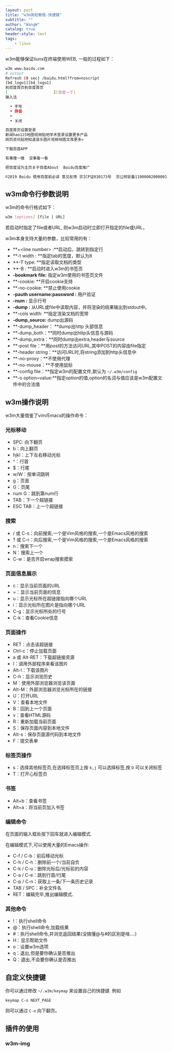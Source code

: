 ```yaml
---
layout: post
title: "w3m简短教程-快捷键"
subtitle: ""
author: "WangW"
catalog: true
header-style: text
tags:
    - linux
---
```


w3m能够保证liunx在终端使用WEB,<!--break--> 一般的过程如下：

```bash
w3m www.baidu.com 
# outout
Refresh (0 sec) /baidu.html?from=noscript
[bd_logo1][bd_logo1]
到百度首页到百度首页
[                    ][百度一下]
输入法

  • 手写
  • 拼音
  •
  • 关闭

百度首页设置登录
新闻hao123地图视频贴吧学术登录设置更多产品
网页资讯贴吧知道音乐图片视频地图文库更多»

下载百度APP

有事搜一搜  没事看一看

把百度设为主页关于百度About  Baidu百度推广

©2019 Baidu 使用百度前必读 意见反馈 京ICP证030173号  京公网安备11000002000001号

```

## w3m命令行参数说明

w3m的命令行格式如下：

```bash
w3m [options] [file | URL]
```

若启动时指定了file或者URL, 则w3m启动时立即打开指定的file或URL，

w3m本身支持大量的参数，比较常用的有：

- **+\<line number\> :**启动后，跳转到指定行
- **-t width : **指定tab的宽度，默认为8 
- **-T type: **指定读取文档的类型
- **-B : **启动时进入w3m的书签页
- **-bookmark file:** 指定w3m使用的书签页文件
- **-cookie: **开启cookie支持
- **-no-cookie: **禁止使用cookie
- **-pauth username:password :** 用户验证
- **-num :** 显示行号
- **-dump :** 从URL或file中读取内容，并将渲染的结果输出到stdout中。
- **-cols width: **指定渲染文档的宽带
- **-dump_source:** dump出源码
- **-dump_header： **dump出http 头部信息
- **-dump_both：**同时dump出http头信息与源码
- **-dump_extra：**同时dump出extra,header与source
- **-post file：**用post的方法访问URL,其中POST的内容由file指定
- **-header string：**访问URL时,将string添加到http头信息中
- **-no-proxy：**不使用代理
- **-no-mouse：**不使用鼠标
- **-config file：**指定w3m的配置文件,默认为 `~/.w3m/config`
- **-o option=value:**指定option的值,option的名词与值应该是w3m配置文件中的合法值

## w3m操作说明

w3m大量借鉴了vim/Emacs的操作命令：

### 光标移动

- SPC: 向下翻页
- b：向上翻页
- hjkl：上下左右移动光标
- ^：行首
- $：行尾
- w/W：按单词跳转
- g：页首
- G：页尾
- num G：跳到第num行
- TAB：下一个超链接
- ESC TAB：上一个超链接

### 搜索

- / 或 C-s：向前搜索,一个是Vim风格的搜索,一个是Emacs风格的搜索
- ? 或 C-r：向后搜索,一个是Vim风格的搜索,一个是Emacs风格的搜索
- n：搜索下一个
- N：搜索上一个
- C-w：是否开启wrap搜索摸索

### 页面信息展示

- c：显示当前页面的URL
- =：显示当前页面的信息
- u：显示光标所在超链接指向哪个URL
- i：显示光标所在图片是指向哪个URL
- C-g：显示光标所处的行号
- C-k：查看Cookie信息

### 页面操作

- RET：点击该超链接
- Ctrl-c：停止加载页面
- a 或 Alt-RET：下载超链接资源
- I：调用外部程序来看该图片
- Alt-I：下载该图片
- C-h：显示浏览历史
- M：使用外部浏览器浏览该页面
- Alt-M：外部浏览器浏览光标所在的链接
- U：打开URL
- V：查看本地文件
- B：回到上一个页面
- v：查看HTML源码
- R：重新加载当前页面
- S：保存页面内容到本地文件
- Alt-s：保存页面源代码到本地文件
- F：提交表单

### 标签页操作

- s：选择其他标签页,在选择标签页上按 `k,j` 可以选择标签,按 `D` 可以关闭标签
- T：打开心标签页

### 书签

- Alt+b：查看书签
- Alt+a：将当前页加入书签

### 编辑命令

在页面的输入框处按下回车就进入编辑模式.

在编辑模式下,可以使用大量的Emacs操作:

- C-f / C-b：前后移动光标
- C-h / C-h：删除前一个/当前自负
- C-k / C-u：删除光标后/光标前的内容
- C-a / C-e：跳到行首/行尾
- C-p / C-n：获取上一条/下一条历史记录
- TAB / SPC：补全文件名
- RET：编辑完毕,推出编辑模式.

### 其他命令

- !：执行shell命令
- @：执行shell命令,加载结果
- #：执行shell命令,并浏览返回结果(没搞懂@与#的区别是啥....)
- H：显示帮助文件
- o：设置w3m选项
- q：退出,但是要你确认是否推出
- Q：退出,不会要你确认是否推出

## 自定义快捷键

你可以通过修改 `~/.w3m/keymap` 来设置自己的快捷键. 例如

```
keymap C-o NEXT_PAGE
```

则可以通过 `C-o` 向下翻页。

## 插件的使用

### w3m-img

